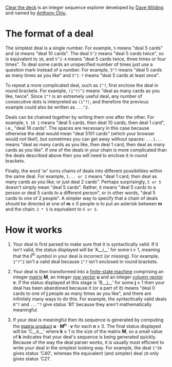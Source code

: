 [Clear the deck][1] is an integer sequence explorer developed by
[Dave Wilding][2] and named by [Anthony Chiu][3].

# The format of a deal
The simplest deal is a single number. For example, `5` means "deal 5 cards" and
`10` means "deal 10 cards". The deal `5^2` means "deal 5 cards twice", so is
equivalent to `10`, and `5^2-4` means "deal 5 cards twice, three times or four
times". To deal some cards an unspecified number of times just use a question
mark instead of a number. For example, `5^?` means "deal 5 cards as many times
as you like" and `5^1-?` means "deal 5 cards at least once".

To repeat a more complicated deal, such as `1^?`, first enclose the deal in
round brackets. For example, `(1^?)^2` means "deal as many cards as you like,
twice". Since `1^?` is an extremely useful deal, any number of consecutive dots
is interpreted as `(1^?)`, and therefore the previous example could also be
written as `...^2`.

Deals can be chained together by writing them one after the other. For example,
`5 10 1` means "deal 5 cards, then deal 10 cards, then deal 1 card", i.e., "deal
16 cards". The spaces are necessary in this case because otherwise the deal
would mean "deal 5101 cards" (which your browser would _not_ like!), but
sometimes you can get away without spaces: `...1...` means "deal as many cards
as you like, then deal 1 card, then deal as many cards as you like". If one of
the deals in your chain is more complicated than the deals described above then
you will need to enclose it in round brackets.

Finally, the word 'or' turns chains of deals into different possibilities within
the same deal. For example, `1... or 2` means "deal 1 card, then deal as many
cards as you like; or just deal 2 cards". Perhaps surprisingly, `5 or 5` doesn't
simply mean "deal 5 cards". Rather, it means "deal 5 cards to a person or deal 5
cards to a different person", or in other words, "deal 5 cards to one of 2
people". A simpler way to specify that a chain of deals should be directed at
one of __m__ &geq; 0 people is to put an asterisk between __m__ and the chain:
`2 * 5` is equivalent to `5 or 5`.

# How it works
1. Your deal is first parsed to make sure that it is syntactically valid. If it
isn't valid, the status displayed will be 'A__i__' for some __i__ &geq; 1,
meaning that the __i__<sup>th</sup> symbol in your deal is incorrect (or
missing). For example, `1^?^2` isn't a valid deal because `1^?` isn't enclosed
in round brackets.

2. Your deal is then transformed into a [finite-state machine][4] comprising an
integer [matrix][5] __M__, an integer [row vector][6] __u__ and an integer
[column vector][7] __v__. If the status displayed at this stage is 'B__j__' for
some __j__ &geq; 1 then your deal has been abandoned because it (or a part of
it) means "deal 0 cards to one of __j__ people as many times as you like", and
there are infinitely many ways to do this. For example, the syntactically valid
deals `0^?` and `...^?` give status 'B1' because they aren't mathematically
meaningful.

3. If your deal is meaningful then its sequence is generated by computing the
[matrix product][8] __u__ &middot; __M__<sup>__n__</sup> &middot; __v__ for each
__n__ &geq; 0. The final status displayed will be 'C__k__' where __k__ &geq; 1
is the size of the matrix __M__, so a small value of __k__ indicates that your
deal's sequence is being generated quickly. Because of the way the deal parser
works, it is usually most efficient to write your deal in the simplest looking
way. For example, the deal `1^20` gives status 'C40', whereas the equivalent
(and simpler) deal `20` only gives status 'C21'.

[1]: http://dpw.me/clear-the-deck/
[2]: https://github.com/dwilding
[3]: https://github.com/idno0001
[4]: http://en.wikipedia.org/wiki/Nondeterministic_finite_automaton
[5]: http://en.wikipedia.org/wiki/Matrix_%28mathematics%29
[6]: http://en.wikipedia.org/wiki/Row_vector
[7]: http://en.wikipedia.org/wiki/Column_vector
[8]: http://en.wikipedia.org/wiki/Matrix_multiplication
